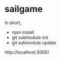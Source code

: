 sailgame
========

In short,

* npm install
* git submodule init
* git submodule update

http://localhost:3000/